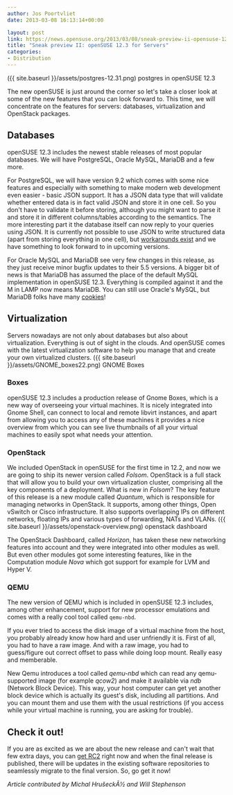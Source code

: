 ```yaml
---
author: Jos Poortvliet
date: 2013-03-08 16:13:14+00:00

layout: post
link: https://news.opensuse.org/2013/03/08/sneak-preview-ii-opensuse-12-3-for-servers/
title: "Sneak preview II: openSUSE 12.3 for Servers"
categories:
- Distribution
---
```

({{ site.baseurl }}/assets/postgres-12.31.png) postgres in openSUSE 12.3

The new openSUSE is just around the corner so let's take a closer look at some of the new features that you can look forward to. This time, we will concentrate on the features for servers: databases, virtualization and OpenStack packages.<!-- more -->



## Databases


openSUSE 12.3 includes the newest stable releases of most popular databases.  We will have PostgreSQL, Oracle MySQL, MariaDB and a few more. 

For PostgreSQL, we will have version 9.2 which comes with some nice features and especially with something to make modern web development even easier - basic JSON support. It has a JSON data type that will validate whether entered data is in fact valid JSON and store it in one cell. So you don't have to validate it before storing, although you might want to parse it and store it in different columns/tables according to the semantics. The more interesting part it the database itself can now reply to your queries using JSON. It is currently not possible to use JSON to write structured data (apart from storing everything in one cell), but [workarounds exist](http://people.planetpostgresql.org/andrew/index.php?/archives/249-Using-PLV8-to-index-JSON.html) and we have something to look forward to in upcoming versions.

For Oracle MySQL and MariaDB see very few changes in this release, as they just receive minor bugfix updates to their 5.5 versions. A bigger bit of news is that MariaDB has assumed the place of the default MySQL implementation in openSUSE 12.3. Everything is compiled against it and the M in LAMP now means MariaDB. You can still use Oracle's MySQL, but MariaDB folks have many [cookies](https://kb.askmonty.org/en/mariadb-versus-mysql-features/)!



## Virtualization


Servers nowadays are not only about databases but also about virtualization. Everything is out of sight in the clouds. And openSUSE comes with the latest virtualization software to help you manage that and create your own virtualized clusters.
({{ site.baseurl }}/assets/GNOME_boxes22.png) GNOME Boxes



### Boxes



openSUSE 12.3 includes a production release of Gnome Boxes, which is a new way of overseeing your virtual machines. It is nicely integrated into Gnome Shell, can connect to local and remote libvirt instances, and apart from allowing you to access any of these machines it provides a nice overview from which you can see live thumbnails of all your virtual machines to easily spot what needs your attention.



### OpenStack



We included OpenStack in openSUSE for the first time in 12.2, and now we are going to ship its newer version called _Folsom_. OpenStack is a full stack that will allow you to build your own virtualization cluster, comprising all the key components of a deployment. What is new in _Folsom_? The key feature of this release is a new module called _Quantum_, which is responsible for managing networks in OpenStack. It supports, among other things, Open vSwitch or Cisco infrastructure. It also supports overlapping IPs on different networks, floating IPs and various types of forwarding, NATs and VLANs.
({{ site.baseurl }}/assets/openstack-overview.png) openstack dashboard

The OpenStack Dashboard, called _Horizon_, has taken these new networking features into account and they were integrated into other modules as well. But even other modules got some interesting features, like in the Computation module _Nova_ which got support for example for LVM and Hyper V.



### QEMU


The new version of QEMU which is included in openSUSE 12.3 includes, among other enhancement, support for new processor emulations and comes with a really cool tool called `qemu-nbd`.

If you ever tried to access the disk image of a virtual machine from the host, you probably already know how hard and user unfriendly it is. First of all, you had to have a raw image. And with a raw image, you had to guess/figure out correct offset to pass while doing loop mount. Really easy and memberable.

New Qemu introduces a tool called _qemu-nbd_ which can read any qemu-supported image (for example _qcow2_) and make it available via _ndb_ (Network Block Device). This way, your host computer can get yet another block device which is actually its guest's disk, including all partitions. And you can mount them and use them with the usual restrictions (if you access while your virtual machine is running, you are asking for trouble).



## Check it out!


If you are as excited as we are about the new release and can't wait that few extra days, you can [get RC2](http://software.opensuse.org/developer) right now and when the final release is published, there will be updates in the existing software repositories to seamlessly migrate to the final version. So, go get it now!

_Article contributed by Michal HrušeckÃ½ and Will Stephenson_		
